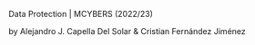 Data Protection | MCYBERS (2022/23)

by Alejandro J. Capella Del Solar & Cristian Fernández Jiménez
